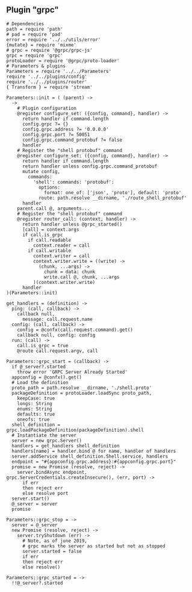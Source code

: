 
## Plugin "grpc"

    # Dependencies
    path = require 'path'
    # pad = require 'pad'
    error = require '../../utils/error'
    {mutate} = require 'mixme'
    # grpc = require '@grpc/grpc-js'
    grpc = require 'grpc'
    protoLoader = require '@grpc/proto-loader'
    # Parameters & plugins
    Parameters = require '../../Parameters'
    require '../../plugins/config'
    require '../../plugins/router'
    { Transform } = require 'stream'

    Parameters::init = ( (parent) ->
      ->
        # Plugin configuration
        @register configure_set: ({config, command}, handler) ->
          return handler if command.length
          config.grpc ?= {}
          config.grpc.address ?= '0.0.0.0'
          config.grpc.port ?= 50051
          config.grpc.command_protobuf ?= false
          handler
        # Register the "shell protobuf" command
        @register configure_set: ({config, command}, handler) ->
          return handler if command.length
          return handler unless config.grpc.command_protobuf
          mutate config,
            commands:
              'shell': commands: 'protobuf':
                options:
                  format: one_of: ['json', 'proto'], default: 'proto'
                route: path.resolve __dirname, './route_shell_protobuf'
          handler
        parent.call @, arguments...
        # Register the "shell protobuf" command
        @register router_call: (context, handler) ->
          return handler unless @grpc_started()
          [call] = context.args
          if call.is_grpc
            if call.readable
              context.reader = call
            if call.writable
              context.writer = call
              context.writer.write = ((write) ->
                (chunk, ...args) ->
                  chunk = data: chunk
                  write.call @, chunk, ...args
              )(context.writer.write)
          handler
    )(Parameters::init)
    
    get_handlers = (definition) ->
      ping: (call, callback) ->
        callback null,
          message: call.request.name
      config: (call, callback) ->
        config = @confx(call.request.command).get()
        callback null, config: config
      run: (call) ->
        call.is_grpc = true
        @route call.request.argv, call

    Parameters::grpc_start = (callback) ->
      if @_server?.started
        throw error 'GRPC Server Already Started'
      appconfig = @confx().get()
      # Load the definition
      proto_path = path.resolve __dirname, './shell.proto'
      packageDefinition = protoLoader.loadSync proto_path,
        keepCase: true
        longs: String
        enums: String
        defaults: true
        oneofs: true
      shell_definition = grpc.loadPackageDefinition(packageDefinition).shell
      # Instantiate the server
      server = new grpc.Server()
      handlers = get_handlers shell_definition
      handlers[name] = handler.bind @ for name, handler of handlers
      server.addService shell_definition.Shell.service, handlers
      endpoint = "#{appconfig.grpc.address}:#{appconfig.grpc.port}"
      promise = new Promise (resolve, reject) ->
        server.bindAsync endpoint, grpc.ServerCredentials.createInsecure(), (err, port) ->
          if err
          then reject err
          else resolve port
      server.start()
      @_server = server
      promise

    Parameters::grpc_stop = ->
      server = @_server
      new Promise (resolve, reject) ->
        server.tryShutdown (err) ->
          # Note, as of june 2019,
          # grpc marks the server as started but not as stopped
          server.started = false
          if err
          then reject err
          else resolve()

    Parameters::grpc_started = ->
      !!@_server?.started
